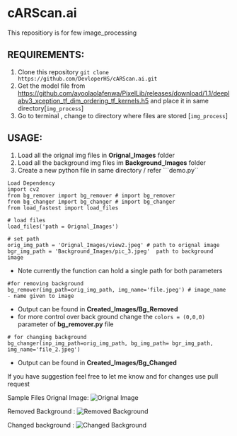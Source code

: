 # cARScan.ai
This repositiory  is for few image_processing


REQUIREMENTS:
---------------------------------------------------------
1. Clone this repository 
 ``` git clone https://github.com/DevloperHS/cARScan.ai.git ```
2. Get the model file from https://github.com/ayoolaolafenwa/PixelLib/releases/download/1.1/deeplabv3_xception_tf_dim_ordering_tf_kernels.h5
  and place it in same directory[```img_process```] 
3. Go to terminal , change to directory where files are stored [```img_process```] 

USAGE:
-----------------------------------------------------
 1. Load all the orignal img files in **Orignal_Images** folder
 2. Load all the background img files im **Background_Images** folder
 3. Create a new python file in same directory / refer ```demo.py``
 ```
Load Dependency
import cv2
from bg_remover import bg_remover # import bg_remover
from bg_changer import bg_changer # import bg_changer
from load_fastest import load_files

# load files
load_files('path = Orignal_Images') 

# set path
orig_img_path = 'Orignal_Images/view2.jpeg' # path to orignal image
bgr_img_path = 'Background_Images/pic_3.jpeg'  path to background image
```
* Note currently the function can hold a single path for both parameters

 ```
 #for removing background 
 bg_remover(img_path=orig_img_path, img_name='file.jpeg') # image_name - name given to image
 ```
* Output can be found in **Created_Images/Bg_Removed**
* for more control over back ground change the ```colors = (0,0,0)``` parameter of **bg_remover.py** file

```
# for changing background
bg_changer(inp_img_path=orig_img_path, bg_img_path= bgr_img_path, img_name='file_2.jpeg') 
```
* Output can be found in **Created_Images/Bg_Changed**

If you have suggestion feel free to let me know and for changes use pull request

Sample Files
Orignal Image:
![Orignal Image](https://user-images.githubusercontent.com/74095712/126471194-1caed3ae-5e17-43d1-b507-29d18a2a8e9a.jpeg)

Removed Background :
![Removed Background](https://user-images.githubusercontent.com/74095712/126470803-de216a76-78c7-4df7-8de8-aa0638114d66.jpeg)

Changed background :
![Changed Background](https://user-images.githubusercontent.com/74095712/126470990-112b8d60-7333-4c7a-bb45-77d4b495a7bb.jpeg)
